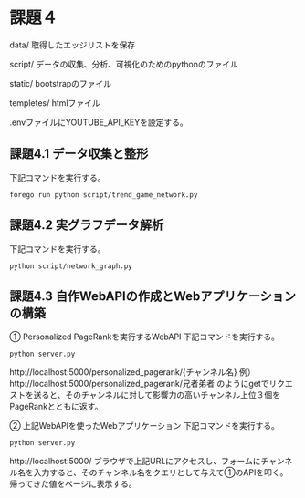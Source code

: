 # 課題４
data/ 取得したエッジリストを保存

script/ データの収集、分析、可視化のためのpythonのファイル

static/ bootstrapのファイル

templetes/ htmlファイル

.envファイルにYOUTUBE_API_KEYを設定する。

## 課題4.1 データ収集と整形
下記コマンドを実行する。
```
forego run python script/trend_game_network.py
```

## 課題4.2 実グラフデータ解析
下記コマンドを実行する。
```
python script/network_graph.py
```

## 課題4.3 自作WebAPIの作成とWebアプリケーションの構築
① Personalized PageRankを実行するWebAPI
下記コマンドを実行する。
```
python server.py
```
http://localhost:5000/personalized_pagerank/{チャンネル名}
例）
http://localhost:5000/personalized_pagerank/兄者弟者
のようにgetでリクエストを送ると、そのチャンネルに対して影響力の高いチャンネル上位３個をPageRankとともに返す。

② 上記WebAPIを使ったWebアプリケーション
下記コマンドを実行する。
```
python server.py
```
http://localhost:5000/
ブラウザで上記URLにアクセスし、フォームにチャンネル名を入力すると、そのチャンネル名をクエリとして与えて①のAPIを叩く。
帰ってきた値をページに表示する。
